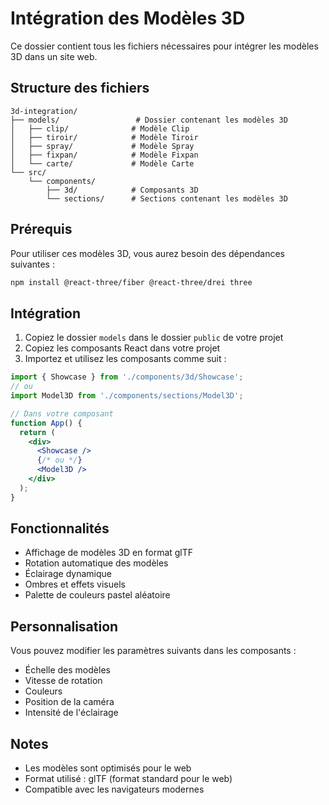 # Intégration des Modèles 3D

Ce dossier contient tous les fichiers nécessaires pour intégrer les modèles 3D dans un site web.

## Structure des fichiers

```
3d-integration/
├── models/                 # Dossier contenant les modèles 3D
│   ├── clip/              # Modèle Clip
│   ├── tiroir/            # Modèle Tiroir
│   ├── spray/             # Modèle Spray
│   ├── fixpan/            # Modèle Fixpan
│   └── carte/             # Modèle Carte
└── src/
    └── components/
        ├── 3d/            # Composants 3D
        └── sections/      # Sections contenant les modèles 3D
```

## Prérequis

Pour utiliser ces modèles 3D, vous aurez besoin des dépendances suivantes :

```bash
npm install @react-three/fiber @react-three/drei three
```

## Intégration

1. Copiez le dossier `models` dans le dossier `public` de votre projet
2. Copiez les composants React dans votre projet
3. Importez et utilisez les composants comme suit :

```jsx
import { Showcase } from './components/3d/Showcase';
// ou
import Model3D from './components/sections/Model3D';

// Dans votre composant
function App() {
  return (
    <div>
      <Showcase />
      {/* ou */}
      <Model3D />
    </div>
  );
}
```

## Fonctionnalités

- Affichage de modèles 3D en format glTF
- Rotation automatique des modèles
- Éclairage dynamique
- Ombres et effets visuels
- Palette de couleurs pastel aléatoire

## Personnalisation

Vous pouvez modifier les paramètres suivants dans les composants :

- Échelle des modèles
- Vitesse de rotation
- Couleurs
- Position de la caméra
- Intensité de l'éclairage

## Notes

- Les modèles sont optimisés pour le web
- Format utilisé : glTF (format standard pour le web)
- Compatible avec les navigateurs modernes 